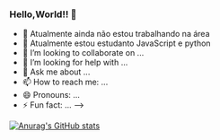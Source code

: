 ### Hello,World!! 👋


- 🔭 Atualmente ainda não estou trabalhando na área
- 🌱 Atualmente estou estudanto JavaScript e python 
- 👯 I’m looking to collaborate on ...
- 🤔 I’m looking for help with ...
- 💬 Ask me about ...
- 📫 How to reach me: ...
- 😄 Pronouns: ...
- ⚡ Fun fact: ...
-->


[![Anurag's GitHub stats](https://github-readme-stats.vercel.app//api?username=browfb&show_icons=true&theme=radical)](https://github.com/anuraghazra/github-readme-stats)




